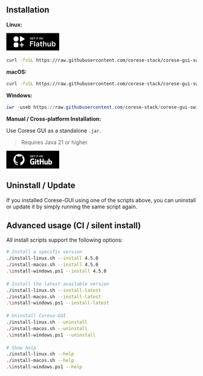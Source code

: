 <!-- markdownlint-disable MD033 -->
<!-- markdownlint-disable MD041 -->

## Installation

**Linux:**

<a href="https://flathub.org/fr/apps/fr.inria.corese.CoreseGui">
  <img src="./_static/logo/badge_flathub.svg" alt="Flathub" width="140">
</a>

```bash
curl -fsSL https://raw.githubusercontent.com/corese-stack/corese-gui-swing/main/packaging/scripts/install-linux.sh -o /tmp/corese.sh && bash /tmp/corese.sh
```

**macOS:**

```bash
curl -fsSL https://raw.githubusercontent.com/corese-stack/corese-gui-swing/main/packaging/scripts/install-macos.sh -o /tmp/corese.sh && bash /tmp/corese.sh
```

**Windows:**

```powershell
iwr -useb https://raw.githubusercontent.com/corese-stack/corese-gui-swing/main/packaging/scripts/install-windows.ps1 | iex
```

**Manual / Cross-platform Installation:**

Use Corese GUI as a standalone `.jar`.
> Requires Java 21 or higher.

<a href="https://github.com/corese-stack/corese-gui-swing/releases">
  <img src="./_static/logo/badge_github.svg" alt="GitHub Release" width="140">
</a>

## Uninstall / Update

If you installed Corese-GUI using one of the scripts above, you can uninstall or update it by simply running the same script again.

## Advanced usage (CI / silent install)

All install scripts support the following options:

```bash
# Install a specific version
./install-linux.sh --install 4.5.0
./install-macos.sh --install 4.5.0
.\install-windows.ps1 --install 4.5.0

# Install the latest available version
./install-linux.sh --install-latest
./install-macos.sh --install-latest
.\install-windows.ps1 --install-latest

# Uninstall Corese-GUI
./install-linux.sh --uninstall
./install-macos.sh --uninstall
.\install-windows.ps1 --uninstall

# Show help
./install-linux.sh --help
./install-macos.sh --help
.\install-windows.ps1 --help
```
